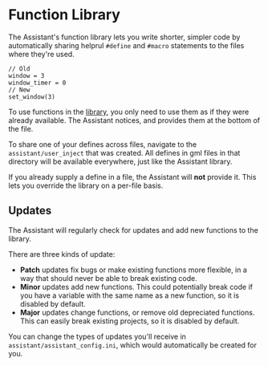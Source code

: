 # Function Library

The Assistant's function library lets you write shorter, simpler code by automatically sharing helprul `#define`
and `#macro` statements to the files where they're used.

```gml
// Old
window = 3
window_timer = 0
// New
set_window(3)
```

To use functions in the [library](docs/assistant/code_injection_reference/function_library.md), you only need to use them as if they were already
available. The Assistant notices, and provides them at the bottom of the file.

To share one of your defines across files, navigate to the `assistant/user_inject` that was created. All defines in gml
files in that directory will be available everywhere, just like the Assistant library.

If you already supply a define in a file, the Assistant will **not** provide it. This lets you override the library on a
per-file basis.

## Updates

The Assistant will regularly check for updates and add new functions to the library.

There are three kinds of update:

- **Patch** updates fix bugs or make existing functions more flexible, in a way that should never be able to break
  existing code.
- **Minor** updates add new functions. This could potentially break code if you have a variable with the same name as a
  new function, so it is disabled by default.
- **Major** updates change functions, or remove old depreciated functions. This can easily break existing projects, so
  it is disabled by default.

You can change the types of updates you'll receive in `assistant/assistant_config.ini`, which would automatically be
created for you.